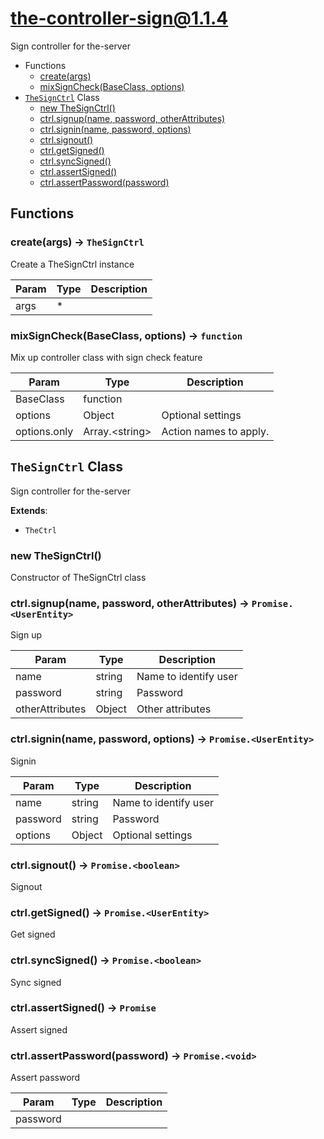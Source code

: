 # the-controller-sign@1.1.4

Sign controller for the-server

+ Functions
  + [create(args)](#the-controller-sign-function-create)
  + [mixSignCheck(BaseClass, options)](#the-controller-sign-function-mix-sign-check)
+ [`TheSignCtrl`](#the-controller-sign-classes) Class
  + [new TheSignCtrl()](#the-controller-sign-classes-the-sign-ctrl-constructor)
  + [ctrl.signup(name, password, otherAttributes)](#the-controller-sign-classes-the-sign-ctrl-signup)
  + [ctrl.signin(name, password, options)](#the-controller-sign-classes-the-sign-ctrl-signin)
  + [ctrl.signout()](#the-controller-sign-classes-the-sign-ctrl-signout)
  + [ctrl.getSigned()](#the-controller-sign-classes-the-sign-ctrl-getSigned)
  + [ctrl.syncSigned()](#the-controller-sign-classes-the-sign-ctrl-syncSigned)
  + [ctrl.assertSigned()](#the-controller-sign-classes-the-sign-ctrl-assertSigned)
  + [ctrl.assertPassword(password)](#the-controller-sign-classes-the-sign-ctrl-assertPassword)

## Functions

<a class='md-heading-link' name="the-controller-sign-function-create" ></a>

### create(args) -> `TheSignCtrl`

Create a TheSignCtrl instance

| Param | Type | Description |
| ----- | --- | -------- |
| args | * |  |

<a class='md-heading-link' name="the-controller-sign-function-mix-sign-check" ></a>

### mixSignCheck(BaseClass, options) -> `function`

Mix up controller class with sign check feature

| Param | Type | Description |
| ----- | --- | -------- |
| BaseClass | function |  |
| options | Object | Optional settings |
| options.only | Array.&lt;string&gt; | Action names to apply. |



<a class='md-heading-link' name="the-controller-sign-classes"></a>

## `TheSignCtrl` Class

Sign controller for the-server

**Extends**: 

+ `TheCtrl`



<a class='md-heading-link' name="the-controller-sign-classes-the-sign-ctrl-constructor" ></a>

### new TheSignCtrl()

Constructor of TheSignCtrl class



<a class='md-heading-link' name="the-controller-sign-classes-the-sign-ctrl-signup" ></a>

### ctrl.signup(name, password, otherAttributes) -> `Promise.<UserEntity>`

Sign up

| Param | Type | Description |
| ----- | --- | -------- |
| name | string | Name to identify user |
| password | string | Password |
| otherAttributes | Object | Other attributes |


<a class='md-heading-link' name="the-controller-sign-classes-the-sign-ctrl-signin" ></a>

### ctrl.signin(name, password, options) -> `Promise.<UserEntity>`

Signin

| Param | Type | Description |
| ----- | --- | -------- |
| name | string | Name to identify user |
| password | string | Password |
| options | Object | Optional settings |


<a class='md-heading-link' name="the-controller-sign-classes-the-sign-ctrl-signout" ></a>

### ctrl.signout() -> `Promise.<boolean>`

Signout

<a class='md-heading-link' name="the-controller-sign-classes-the-sign-ctrl-getSigned" ></a>

### ctrl.getSigned() -> `Promise.<UserEntity>`

Get signed

<a class='md-heading-link' name="the-controller-sign-classes-the-sign-ctrl-syncSigned" ></a>

### ctrl.syncSigned() -> `Promise.<boolean>`

Sync signed

<a class='md-heading-link' name="the-controller-sign-classes-the-sign-ctrl-assertSigned" ></a>

### ctrl.assertSigned() -> `Promise`

Assert signed

<a class='md-heading-link' name="the-controller-sign-classes-the-sign-ctrl-assertPassword" ></a>

### ctrl.assertPassword(password) -> `Promise.<void>`

Assert password

| Param | Type | Description |
| ----- | --- | -------- |
| password |  |  |





